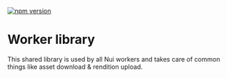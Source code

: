 <!--- when a new release happens, the VERSION and URL in the badge have to be manually updated because it's a private registry --->
[![npm version](https://img.shields.io/badge/%40adobe--internal--nui%2Flibrary-0.0.9-blue.svg)](https://artifactory.corp.adobe.com/artifactory/npm-nui-release/@adobe-internal-nui/library/-/@adobe-internal-nui/library-0.0.9.tgz)

# Worker library

This shared library is used by all Nui workers and takes care of common things like asset download & rendition upload.
